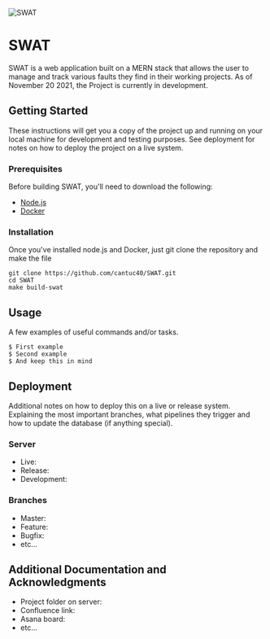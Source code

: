 ![SWAT](https://github.com/cantuc40/Project-Images/blob/master/SWAT.png)

# SWAT

SWAT is a web application built on a MERN stack that allows the user to manage and track various faults they find in their working projects. As of November 20 2021, the Project is currently in development.

## Getting Started

These instructions will get you a copy of the project up and running on your local machine for development and testing purposes. See deployment for notes on how to deploy the project on a live system.

### Prerequisites

Before building SWAT, you'll need to download the following:  

* [Node.js](https://nodejs.org/en/)
* [Docker](https://www.docker.com/)


### Installation

Once you've installed node.js and Docker, just git clone the repository and make the file

```
git clone https://github.com/cantuc40/SWAT.git
cd SWAT
make build-swat
```

## Usage

A few examples of useful commands and/or tasks.

```
$ First example
$ Second example
$ And keep this in mind
```

## Deployment

Additional notes on how to deploy this on a live or release system. Explaining the most important branches, what pipelines they trigger and how to update the database (if anything special).

### Server

* Live:
* Release:
* Development:

### Branches

* Master:
* Feature:
* Bugfix:
* etc...

## Additional Documentation and Acknowledgments

* Project folder on server:
* Confluence link:
* Asana board:
* etc...
